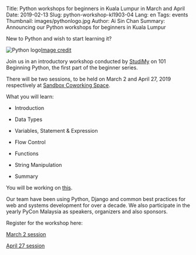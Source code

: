 Title: Python workshops for beginners in Kuala Lumpur in March and April
Date: 2019-02-13
Slug: python-workshop-kl1903-04
Lang: en 
Tags: events
Thumbnail: images/pythonlogo.jpg 
Author: Ai Sin Chan 
Summary: Announcing our Python workshops for beginners in Kuala Lumpur

New to Python and wish to start learning it? 

![Python logo](/images/pythonlogo.jpg)<a class="caption" href="https://www.python.org/community/logos/">Image credit</a>

Join us in an introductory workshop conducted by [StudiMy](https://studi.my/) on 101 Beginning Python, the first part of the beginner series. 


There will be two sessions, to be held on March 2 and April 27, 2019 respectively at [Sandbox Coworking Space](https://sandboxco.space/).


What you will learn:


* Introduction

* Data Types

* Variables, Statement & Expression

* Flow Control

* Functions

* String Manipulation

* Summary



You will be working on [this](https://github.com/StudiMY/101-beginning-python).

Our team have been using Python, Django and common best practices for web and systems development for over a decade. We also participate in the yearly PyCon Malaysia as speakers, organizers and also sponsors.

Register for the workshop here:

[March 2 session](https://learnpython101-2.peatix.com)

[April 27 session](https://learnpython101-3.peatix.com)

